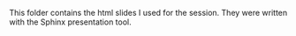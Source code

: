 This folder contains the html slides I used for the session. They were written with the Sphinx presentation tool.
